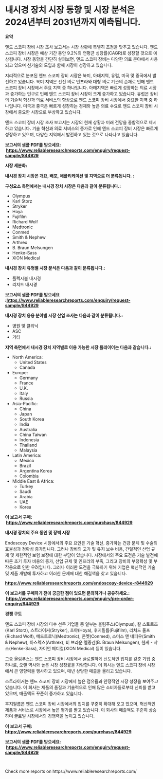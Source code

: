 <p><h1>내시경 장치 시장 동향 및 시장 분석은 2024년부터 2031년까지 예측됩니다.</h1></p><p><strong>요약</strong></p>
<p><p>엔드 스코피 장비 시장 조사 보고서는 시장 상황에 특별히 초점을 맞추고 있습니다. 엔드 스코피 장비 시장은 예상 기간 동안 9.2%의 연평균 성장률(CAGR)로 성장할 것으로 예상됩니다. 시장 동향을 간단히 살펴보면, 엔드 스코피 장비는 다양한 의료 분야에서 사용되고 있으며 신기술의 도입과 함께 시장이 성장하고 있습니다.</p><p>지리적으로 분포된 엔드 스코피 장비 시장은 북미, 아태지역, 유럽, 미국 및 중국에서 발전하고 있습니다. 북미 지역은 선진 의료 인프라와 대형 의료 기관의 존재로 인해 엔드 스코피 장비 시장에서 주요 지역 중 하나입니다. 아태지역은 빠르게 성장하는 의료 시장과 증가하는 인구로 인해 엔드 스코피 장비 시장이 크게 증가하고 있습니다. 유럽은 장비의 기술적 혁신과 의료 서비스의 향상으로 엔드 스코피 장비 시장에서 중요한 지역 중 하나입니다. 미국과 중국은 빠르게 성장하는 경제와 높은 의료 수요로 엔드 스코피 장비 시장에서 중요한 시장으로 부상하고 있습니다.</p><p>엔드 스코피 장비 시장 조사 보고서는 시장의 현재 상황과 미래 전망을 종합적으로 제시하고 있습니다. 기술 혁신과 의료 서비스의 증가로 인해 엔드 스코피 장비 시장은 빠르게 성장하고 있으며, 다양한 지역에서 발전하고 있는 것으로 나타나고 있습니다.</p></p>
<p><strong>보고서의 샘플 PDF를 받으세요: &nbsp;<a href="https://www.reliableresearchreports.com/enquiry/request-sample/844929">https://www.reliableresearchreports.com/enquiry/request-sample/844929</a></strong></p>
<p><strong>시장 세분화:</strong></p>
<p><strong> 내시경 장치 시장은 개요, 배포, 애플리케이션 및 지역으로 더 분류됩니다. :</strong></p>
<p><strong>구성요소 측면에서는 내시경 장치 시장은 다음과 같이 분류됩니다.:</strong></p>
<p><ul><li>Olympus</li><li>Karl Storz</li><li>Stryker</li><li>Hoya</li><li>Fujifilm</li><li>Richard Wolf</li><li>Medtronic</li><li>Conmed</li><li>Smith & Nephew</li><li>Arthrex</li><li>B. Braun Melsungen</li><li>Henke-Sass</li><li>XION Medical</li></ul></p>
<p><strong> 내시경 장치 유형별 시장 분석은 다음과 같이 분류됩니다.:</strong></p>
<p><ul><li>플렉시블 내시경</li><li>리지드 내시경</li></ul></p>
<p><strong>보고서의 샘플 PDF를 받으세요 :<a href="https://www.reliableresearchreports.com/enquiry/request-sample/844929">https://www.reliableresearchreports.com/enquiry/request-sample/844929</a></strong></p>
<p><strong> 내시경 장치 응용 분야별 시장 산업 조사는 다음과 같이 분류됩니다.:</strong></p>
<p><ul><li>병원 및 클리닉</li><li>ASC</li><li>기타</li></ul></p>
<p><strong>지역 측면에서 내시경 장치 지역별로 이용 가능한 시장 플레이어는 다음과 같습니다.:</strong></p>
<p><ul>
    <li>
        North America:
        <ul>
            <li>United States</li>
            <li>Canada</li>
        </ul>
    </li>
    <li>
        Europe:
        <ul>
            <li>Germany</li>
            <li>France</li>
            <li>U.K.</li>
            <li>Italy</li>
            <li>Russia</li>
        </ul>
    </li>
    <li>
        Asia-Pacific:
        <ul>
            <li>China</li>
            <li>Japan</li>
            <li>South Korea</li>
            <li>India</li>
            <li>Australia</li>
            <li>China Taiwan</li>
            <li>Indonesia</li>
            <li>Thailand</li>
            <li>Malaysia</li>
        </ul>
    </li>
    <li>
        Latin America:
        <ul>
            <li>Mexico</li>
            <li>Brazil</li>
            <li>Argentina Korea</li>
            <li>Colombia</li>
        </ul>
    </li>
    <li>
        Middle East & Africa:
        <ul>
            <li>Turkey</li>
            <li>Saudi</li>
            <li>Arabia</li>
            <li>UAE</li>
            <li>Korea</li>
        </ul>
    </li>
    </ul></p>
<p><strong>이 보고서 구매: &nbsp;<a href="https://www.reliableresearchreports.com/purchase/844929">https://www.reliableresearchreports.com/purchase/844929</a></strong></p>
<p><strong>내시경 장치의 주요 동인 및 장벽 시장</strong></p>
<p><p>Endoscopy Device 시장에서의 주요 요인은 기술 혁신, 증가하는 건강 문제 및 수술의 효율성과 정확성 증가입니다. 그러나 장비의 고가 및 유지 보수 비용, 간헐적인 산업 규제 및 제한적인 보험 보장에 대한 부담이 있습니다. 시장에서의 주요 도전은 기술 발전에 따른 초기 투자 비용의 증가, 산업 규제 및 인프라의 부족, 그리고 장비의 부정확성 및 부작용으로 인한 우려입니다. 그러나 이러한 도전을 극복하기 위해 기업은 혁신적인 기술 및 제품 개발에 투자하고 이러한 문제에 대한 해결책을 찾고 있습니다.</p></p>
<p><strong><a href="https://www.reliableresearchreports.com/endoscopy-device-r844929">https://www.reliableresearchreports.com/endoscopy-device-r844929</a></strong></p>
<p><strong>이 보고서를 구매하기 전에 궁금한 점이 있으면 문의하거나 공유하세요.: &nbsp;<a href="https://www.reliableresearchreports.com/enquiry/pre-order-enquiry/844929">https://www.reliableresearchreports.com/enquiry/pre-order-enquiry/844929</a></strong></p>
<p><strong>경쟁 구도</strong></p>
<p><p>엔드 스코피 장비 시장의 다수 선두 기업들 중 일부는 올림푸스(Olympus), 칼 스토르즈(Karl Storz), 스트라이커(Stryker), 호야(Hoya), 후지필름(Fujifilm), 리처드 울프(Richard Wolf), 메드트로닉(Medtronic), 콘멧(Conmed), 스미스 앤 네피우(Smith & Nephew), 아스렉스(Arthrex), 비 브라운 멜중겐(B. Braun Melsungen), 헨케 - 샤스(Henke-Sass), 자이언 메디컬(XION Medical) 등이 있습니다.</p><p>그중 올림푸스는 엔드 스코피 장비 시장에서 글로벌하게 선도적인 입지를 갖춘 기업 중 하나로, 오랜 역사와 높은 시장 성장률을 자랑합니다. 이 회사는 엔드 스코피 장비 시장에서 큰 영향력을 행사하고 있으며, 매년 상당한 매출을 올리고 있습니다.</p><p>스트라이커는 엔드 스코피 장비 시장에서 높은 점유율과 안정적인 시장 성장을 보여주고 있습니다. 이 회사는 제품의 품질과 기술력으로 인해 많은 소비자들로부터 신뢰를 받고 있으며, 매출액도 꾸준히 증가하고 있습니다.</p><p>후지필름은 엔드 스코피 장비 시장에서의 입지를 꾸준히 확대해 오고 있으며, 혁신적인 제품과 서비스로 시장에서 높은 평가를 받고 있습니다. 이 회사의 매출액도 꾸준히 상승하며 글로벌 시장에서의 경쟁력을 높이고 있습니다.</p></p>
<p><strong>이 보고서 구매: &nbsp; <a href="https://www.reliableresearchreports.com/purchase/844929">https://www.reliableresearchreports.com/purchase/844929</a></strong></p>
<p><strong>보고서의 샘플 PDF를 받으세요: &nbsp;<a href="https://www.reliableresearchreports.com/enquiry/request-sample/844929">https://www.reliableresearchreports.com/enquiry/request-sample/844929</a></strong><strong></strong></p>
<p>&nbsp;</p>
<p>Check more reports on https://www.reliableresearchreports.com/</p>